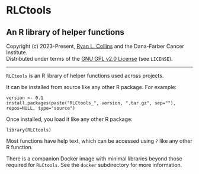 # RLCtools
## An R library of helper functions  

Copyright (c) 2023-Present, [Ryan L. Collins](mailto:Ryan_Collins@dfci.harvard.edu) and the Dana-Farber Cancer Institute.  
Distributed under terms of the [GNU GPL v2.0 License](/LICENSE) (see `LICENSE`).  

---  

`RLCtools` is an R library of helper functions used across projects.  

It can be installed from source like any other R package. For example:  
```
version <- 0.1
install.packages(paste("RLCtools_", version, ".tar.gz", sep=""), repos=NULL, type="source")
```

Once installed, you load it like any other R package:
```
library(RLCtools)
```

Most functions have help text, which can be accessed using `?` like any other R function.  

There is a companion Docker image with minimal libraries beyond those required for `RLCtools`. See the `docker` subdirectory for more information.  
